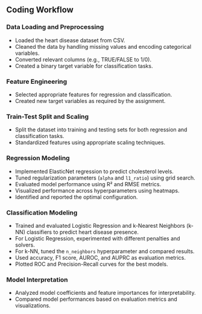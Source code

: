 ## Coding Workflow

### Data Loading and Preprocessing

- Loaded the heart disease dataset from CSV.
- Cleaned the data by handling missing values and encoding categorical variables.
- Converted relevant columns (e.g., TRUE/FALSE to 1/0).
- Created a binary target variable for classification tasks.

### Feature Engineering

- Selected appropriate features for regression and classification.
- Created new target variables as required by the assignment.

### Train-Test Split and Scaling

- Split the dataset into training and testing sets for both regression and classification tasks.
- Standardized features using appropriate scaling techniques.

### Regression Modeling

- Implemented ElasticNet regression to predict cholesterol levels.
- Tuned regularization parameters (`alpha` and `l1_ratio`) using grid search.
- Evaluated model performance using R² and RMSE metrics.
- Visualized performance across hyperparameters using heatmaps.
- Identified and reported the optimal configuration.

### Classification Modeling

- Trained and evaluated Logistic Regression and k-Nearest Neighbors (k-NN) classifiers to predict heart disease presence.
- For Logistic Regression, experimented with different penalties and solvers.
- For k-NN, tuned the `n_neighbors` hyperparameter and compared results.
- Used accuracy, F1 score, AUROC, and AUPRC as evaluation metrics.
- Plotted ROC and Precision-Recall curves for the best models.

### Model Interpretation

- Analyzed model coefficients and feature importances for interpretability.
- Compared model performances based on evaluation metrics and visualizations.

